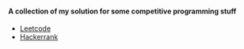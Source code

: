 #### A collection of my solution for some competitive programming stuff

- [Leetcode](https://leetcode.com/philiplambok/)
- [Hackerrank](https://www.hackerrank.com/philiplambok)
